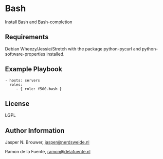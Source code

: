Bash
========

Install Bash and Bash-completion

Requirements
------------

Debian Wheezy/Jessie/Stretch with the package python-pycurl and python-software-properties installed.

Example Playbook
-------------------------

    - hosts: servers
      roles:
         - { role: f500.bash }

License
-------

LGPL

Author Information
------------------

Jasper N. Brouwer, jasper@nerdsweide.nl

Ramon de la Fuente, ramon@delafuente.nl

